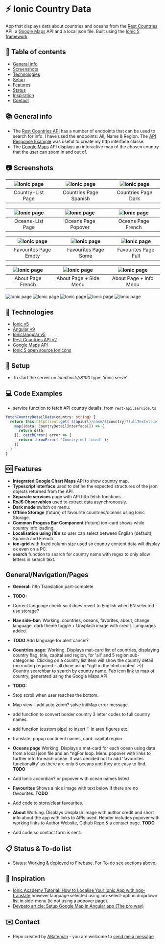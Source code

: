 # :zap: Ionic Country Data

App that displays data about countries and oceans from the [Rest Countries](https://restcountries.eu/) API, a [Google Maps](https://cloud.google.com/maps-platform/maps/) API and a local json file. Built using the [Ionic 5 framework](https://ionicframework.com/docs).

## :page_facing_up: Table of contents

* [General info](#general-info)
* [Screenshots](#screenshots)
* [Technologies](#technologies)
* [Setup](#setup)
* [Features](#features)
* [Status](#status)
* [Inspiration](#inspiration)
* [Contact](#contact)

## :books: General info

* The [Rest Countries API](https://restcountries.eu/) has a number of endpoints that can be used to search for info. I have used the endpoints: All, Name & Region. The [API Response Example](https://restcountries.eu/#api-endpoints-response-example) was useful to create my http interface classe.
* The [Google Maps](https://cloud.google.com/maps-platform/maps/) API displays an interactive map of the chosen country that the user can zoom in and out of.

## :camera: Screenshots

| ![Ionic page](./img/Countries1.png) | ![Ionic page](./img/Countries2.png) | ![Ionic page](./img/Countries3.png) |
|:---:|:---:|:---:|
| Country-List Page | Countries Page Spanish | Countries Page Dark |

| ![Ionic page](./img/oceans1.png) | ![Ionic page](./img/oceans2.png) | ![Ionic page](./img/oceans3.png) |
|:---:|:---:|:---:|
| Oceans-List Page | Oceans Page Popover| Oceans Page French |

| ![Ionic page](./img/favourites1.png) | ![Ionic page](./img/favourites2.png) | ![Ionic page](./img/favourites3.png) |
|:---:|:---:|:---:|
| Favourites Page Empty | Favourites Page Some | Favourites Page Full |

| ![Ionic page](./img/about1.png) | ![Ionic page](./img/about2.png) | ![Ionic page](./img/about3.png) |
|:---:|:---:|:---:|
| About Page French | About Page + Side Menu | About Page + Info Menu |

![Ionic page](./img/country-list.png)
![Ionic page](./img/country-detail.png)
![Ionic page](./img/ocean-list.png)
![Ionic page](./img/ocean-list-popover.png)
![Ionic page](./img/about.png)

## :signal_strength: Technologies

* [Ionic v5](https://ionicframework.com/)
* [Angular v9](https://angular.io/)
* [Ionic/angular v5](https://www.npmjs.com/package/@ionic/angular)
* [Rest Countries API v2](https://restcountries.eu/)
* [Google Maps API](https://developers.google.com/chart/interactive/docs/gallery/map)
* [Ionic 5 open source Ionicons](https://ionicons.com/)

## :floppy_disk: Setup

* To start the server on _localhost://8100_ type: 'ionic serve'

## :computer: Code Examples

* service function to fetch API country details, from `rest-api.service.ts`

```typescript
fetchCountryDetailData(country: string) {
  return this.httpClient.get(`${apiUrl}/name/${country}?fullText=true`).pipe(
    map((data: CountryDetailInterface[]) => {
      return data;
    }), catchError( error => {
      return throwError( 'Country not found' );
    })  
  )
}
```

## :cool: Features

* **integrated Google Chart Maps** API to show country map.
* **Typescript interface** used to define the expected structures of the json objects returned from the API.
* **Separate services** page with API http fetch functions.
* **RxJS Observables** used to extract data asynchronously.
* **Dark mode** switch on menu.
* **Offline Storage**  (future) of favourite countries/oceans using Ionic Storage.
* **Common Progess Bar Component**  (future) ion-card shows while country info loading.
* **Localisation using i18n** so user can select between English (default), Spanish and French.
* **ion-grid** with fixed column size used so country content data will display ok even on a PC.
* **search** function to search for country name with regex to only allow letters in search text.

## General/Navigation/Pages

* **General:** i18n Translation part-complete
* **TODO:**
* Correct language check so it does revert to English when EN selected - use storage?

* **Nav side-bar:** Working. countries, oceans, favorites, about, change language, dark theme toggle + Unsplash image with credit. Languages added.
* **TODO** Add language for alert cancel?

* **Countries page:** Working. Displays mat-card list of countries, displaying country flag, title, capital and region, for 'all' and 5 region sub-categories. Clicking on a country list item will show the country detail (no routing required - all done using *ngIf in the html content :-)). Country searchbar to search by country name. Fab icon link to map of country, generated using the Google Maps API.
* **TODO:**
* Stop scroll when user reaches the bottom.
* Map view - add auto zoom? solve initMap error message.
* add function to convert border country 3 letter codes to full country names.
* add function (custom pipe) to insert ',' in area figures etc.
* translate: popup continent names, card: capital region

* **Oceans page** Working. Displays a mat-card for each ocean using data from a local json file and an *ngFor loop. Menu popover with links to further info for each ocean. It was decided not to add 'favourites functionality' as there are only 5 oceans and they are easy to find.
**TODO**
* Add Ionic accordian? or popover with ocean names listed

* **Favourites** Shows a nice image with text below if there are no favourites.
**TODO**
* Add code to store/clear favourites.

* **About** Working. Displays Unsplash image with author credit and short info about the app with links to APIs used. Header includes popover with working links to Author Website, Github Repo & a contact page.
**TODO**
* Add code so contact form is sent.

## :clipboard: Status & To-do list

* Status: Working & deployed to Firebase. For To-do see sections above.

## :clap: Inspiration

* [Ionic Academy Tutorial: How to Localise Your Ionic App with ngx-translate](https://ionicacademy.com/localise-ionic-ngx-translate/) however language selected using ion-select-option dropdown list in side-menu (ie not using a popover page).
* [Devpato article: Setup Google Map in Angular app (The pro way)](https://dev.to/devpato/setup-google-map-in-angular-app-the-pro-way-3m9p)

## :envelope: Contact

* Repo created by [ABateman](https://www.andrewbateman.org) - you are welcome to [send me a message](https://andrewbateman.org/contact)
